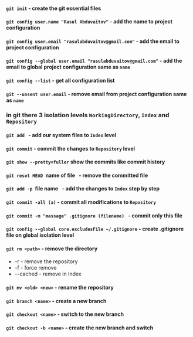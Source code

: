 #### `git init` - create the git essential files
#### `git config user.name "Rasul Abduvaitov"` - add the name to project configuration
#### `git config user.email "rasulabduvaitov@gmail.com"` - add the email to project configuration

#### `git config --global user.email "rasulabduvaitov@gmail.com"` - add the email to global project configuration same as `name`

#### `git config --list` - get all configuration list

#### `git --unsent user.email` - remove email from project configuration same as `name`


###  in git there 3 isolation levels  `WorkingDirectory`, `Index` and `Repository`

#### `git add ` - add our system files to `Index` level

#### `git commit` - commit the changes to `Repository` level

#### `git show --pretty=fuller` show the commits like commit history

#### `git reset HEAD `name of file` ` - remove the committed file

#### `git add -p `file name` ` - add the changes to `Index` step by step


#### `git commit -all (a)` - commit all modifications to `Repository`

#### `git commit -m "massage" .gitignore (filename) ` - commit only this file 

#### `git config --global core.excludesFile ~/.gitignore` - create .gitignore file on global isolation level

#### `git rm <path>` - remove the directory
* -r - remove the repository
* -f - force remove 
* --cached - remove in Index

#### `git mv <old> <new>` - rename the repository


#### `git branch <name>` - create a new branch
#### `git checkout <name>` - switch to the new branch
#### `git checkout -b <name>` - create the new branch and switch




